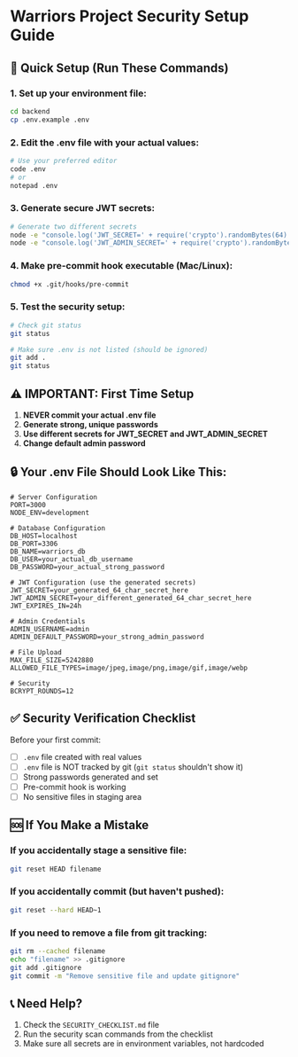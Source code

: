 # Warriors Project Security Setup Guide

## 🚀 Quick Setup (Run These Commands)

### 1. Set up your environment file:
```bash
cd backend
cp .env.example .env
```

### 2. Edit the .env file with your actual values:
```bash
# Use your preferred editor
code .env
# or
notepad .env
```

### 3. Generate secure JWT secrets:
```bash
# Generate two different secrets
node -e "console.log('JWT_SECRET=' + require('crypto').randomBytes(64).toString('hex'))"
node -e "console.log('JWT_ADMIN_SECRET=' + require('crypto').randomBytes(64).toString('hex'))"
```

### 4. Make pre-commit hook executable (Mac/Linux):
```bash
chmod +x .git/hooks/pre-commit
```

### 5. Test the security setup:
```bash
# Check git status
git status

# Make sure .env is not listed (should be ignored)
git add .
git status
```

## ⚠️ **IMPORTANT: First Time Setup**

1. **NEVER commit your actual .env file**
2. **Generate strong, unique passwords**
3. **Use different secrets for JWT_SECRET and JWT_ADMIN_SECRET**
4. **Change default admin password**

## 🔒 **Your .env File Should Look Like This:**
```env
# Server Configuration
PORT=3000
NODE_ENV=development

# Database Configuration
DB_HOST=localhost
DB_PORT=3306
DB_NAME=warriors_db
DB_USER=your_actual_db_username
DB_PASSWORD=your_actual_strong_password

# JWT Configuration (use the generated secrets)
JWT_SECRET=your_generated_64_char_secret_here
JWT_ADMIN_SECRET=your_different_generated_64_char_secret_here
JWT_EXPIRES_IN=24h

# Admin Credentials
ADMIN_USERNAME=admin
ADMIN_DEFAULT_PASSWORD=your_strong_admin_password

# File Upload
MAX_FILE_SIZE=5242880
ALLOWED_FILE_TYPES=image/jpeg,image/png,image/gif,image/webp

# Security
BCRYPT_ROUNDS=12
```

## ✅ **Security Verification Checklist**

Before your first commit:
- [ ] `.env` file created with real values
- [ ] `.env` file is NOT tracked by git (`git status` shouldn't show it)
- [ ] Strong passwords generated and set
- [ ] Pre-commit hook is working
- [ ] No sensitive files in staging area

## 🆘 **If You Make a Mistake**

### If you accidentally stage a sensitive file:
```bash
git reset HEAD filename
```

### If you accidentally commit (but haven't pushed):
```bash
git reset --hard HEAD~1
```

### If you need to remove a file from git tracking:
```bash
git rm --cached filename
echo "filename" >> .gitignore
git add .gitignore
git commit -m "Remove sensitive file and update gitignore"
```

## 📞 **Need Help?**

1. Check the `SECURITY_CHECKLIST.md` file
2. Run the security scan commands from the checklist
3. Make sure all secrets are in environment variables, not hardcoded
